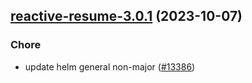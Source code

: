 

## [reactive-resume-3.0.1](https://github.com/succelle/charts/compare/reactive-resume-3.0.0...reactive-resume-3.0.1) (2023-10-07)

### Chore

- update helm general non-major ([#13386](https://github.com/succelle/charts/issues/13386))
  
  